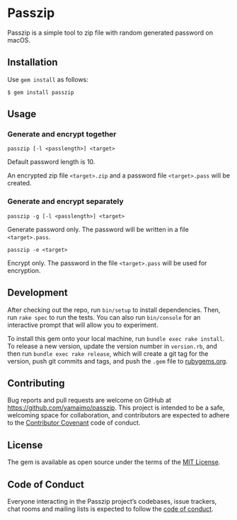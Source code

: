 # Passzip

Passzip is a simple tool to zip file with random generated password on macOS.

## Installation

Use `gem install` as follows:

    $ gem install passzip

## Usage

### Generate and encrypt together

    passzip [-l <passlength>] <target>

Default password length is 10.

An encrypted zip file `<target>.zip` and a password file `<target>.pass` will be created.

### Generate and encrypt separately

    passzip -g [-l <passlength>] <target>

Generate password only. The password will be written in a file `<target>.pass`.

    passzip -e <target>

Encrypt only. The password in the file `<target>.pass` will be used for encryption.

## Development

After checking out the repo, run `bin/setup` to install dependencies. Then, run `rake spec` to run the tests. You can also run `bin/console` for an interactive prompt that will allow you to experiment.

To install this gem onto your local machine, run `bundle exec rake install`. To release a new version, update the version number in `version.rb`, and then run `bundle exec rake release`, which will create a git tag for the version, push git commits and tags, and push the `.gem` file to [rubygems.org](https://rubygems.org).

## Contributing

Bug reports and pull requests are welcome on GitHub at https://github.com/yamaimo/passzip. This project is intended to be a safe, welcoming space for collaboration, and contributors are expected to adhere to the [Contributor Covenant](http://contributor-covenant.org) code of conduct.

## License

The gem is available as open source under the terms of the [MIT License](https://opensource.org/licenses/MIT).

## Code of Conduct

Everyone interacting in the Passzip project’s codebases, issue trackers, chat rooms and mailing lists is expected to follow the [code of conduct](https://github.com/[USERNAME]/passzip/blob/master/CODE_OF_CONDUCT.md).
